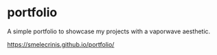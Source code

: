 # portfolio

A simple portfolio to showcase my projects with a vaporwave aesthetic.

https://smelecrinis.github.io/portfolio/

